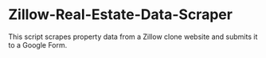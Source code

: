 # Zillow-Real-Estate-Data-Scraper
This script scrapes property data from a Zillow clone website and submits it to a Google Form.
